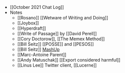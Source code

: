 - [[October 2021 Chat Log]]
- Notes
	- [[Rosano]] [[Wetware of Writing and Doing]]
	- [[Joybox]]
	- [[Hyperdraft]]
	- [[Write of Passage]] by [[David Perell]]
	- [[Cory Doctorow]], [[The Memex Method]]
	- [[Bill Seitz]] [[POSSE]] and [[PESOS]]
	- [[Bill Seitz]] [MashUp](http://webseitz.fluxent.com/wiki/MashUp)
	- [[Marc-Antoine Parent]]
	- [[Andy Matuschak]] [[Export considered harmful]]
	- [[Linus Lee]] Twitter client, [[Lucerne]]